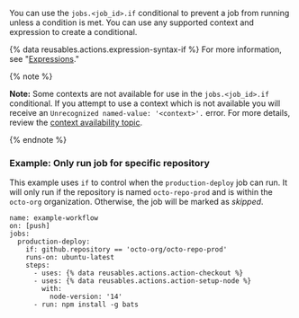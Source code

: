 You can use the `jobs.<job_id>.if` conditional to prevent a job from running unless a condition is met. You can use any supported context and expression to create a conditional.

{% data reusables.actions.expression-syntax-if %} For more information, see "[Expressions](/actions/learn-github-actions/expressions)."

{% note %}

**Note:** Some contexts are not available for use in the `jobs.<job_id>.if` conditional.  If you attempt to use a context which is not available you will receive an `Unrecognized named-value: '<context>'.` error.  For more details, review the [context availability topic](/docs/actions/learn-github-actions/contexts#context-availability).  

{% endnote %}

### Example: Only run job for specific repository

This example uses `if` to control when the `production-deploy` job can run. It will only run if the repository is named `octo-repo-prod` and is within the `octo-org` organization. Otherwise, the job will be marked as _skipped_.

```yaml{:copy}
name: example-workflow
on: [push]
jobs:
  production-deploy:
    if: github.repository == 'octo-org/octo-repo-prod'
    runs-on: ubuntu-latest
    steps:
      - uses: {% data reusables.actions.action-checkout %}
      - uses: {% data reusables.actions.action-setup-node %}
        with:
          node-version: '14'
      - run: npm install -g bats
```
